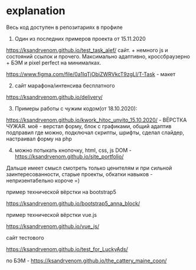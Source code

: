 # explanation

Весь код доступен в репозитариях в профиле

1. Один из последних примеров проекта от 15.11.2020

https://ksandrvenom.github.io/test_task_alef/ сайт. + немного js и состояний ссылок и прочего. Максимально адаптивно, кроссбраузерно + БЭМ и pixel perfect на минималках.

https://www.figma.com/file/0a1IqTjObiZWRVkcT9zgLl/T-Task - макет


2. сайт марафона/интенсива бесплатного

https://ksandrvenom.github.io/delivery/


3. Примеры работы с чужим кодом(от 18.10.2020):

https://ksandrvenom.github.io/kwork_hitoc_unvito_15.10.2020/ - ВЁРСТКА ЧУЖАЯ. моё - верстал форму, блок с графиками, общий адаптив подправил где можно, подключал скрипты, шрифты, сделал слайдер, настраивал форму на php

4. можно потыкать кнопочку, html, css, js DOM - https://ksandrvenom.github.io/site_portfolio/







Дальше имеет смысл смотреть только ценителям и при сильной заинтересованности, старые проекты, обкатки навыков - непризентабельно короче =)











пример технической вёрстки на bootstrap5

https://ksandrvenom.github.io/bootstrap5_anna_block/

пример технической вёрстки vue.js

https://ksandrvenom.github.io/vue_js/
 
 
сайт тестового

https://ksandrvenom.github.io/test_for_LuckyAds/

по БЭМ - https://ksandrvenom.github.io/the_cattery_maine_coon/


